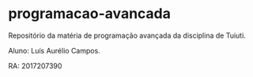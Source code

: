 # programacao-avancada
Repositório da matéria de programação avançada da disciplina de Tuiuti.

Aluno: Luís Aurélio Campos.

RA: 2017207390

